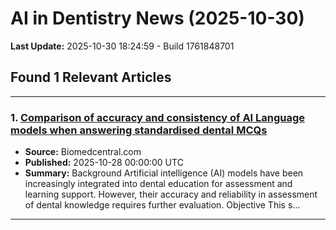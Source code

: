 # AI in Dentistry News (2025-10-30)

**Last Update:** 2025-10-30 18:24:59 - Build 1761848701

## Found 1 Relevant Articles

---

### 1. [Comparison of accuracy and consistency of AI Language models when answering standardised dental MCQs](https://bmcmededuc.biomedcentral.com/articles/10.1186/s12909-025-07624-7)
- **Source:** Biomedcentral.com
- **Published:** 2025-10-28 00:00:00 UTC
- **Summary:** Background Artificial intelligence (AI) models have been increasingly integrated into dental education for assessment and learning support. However, their accuracy and reliability in assessment of dental knowledge requires further evaluation. Objective This s…

---

